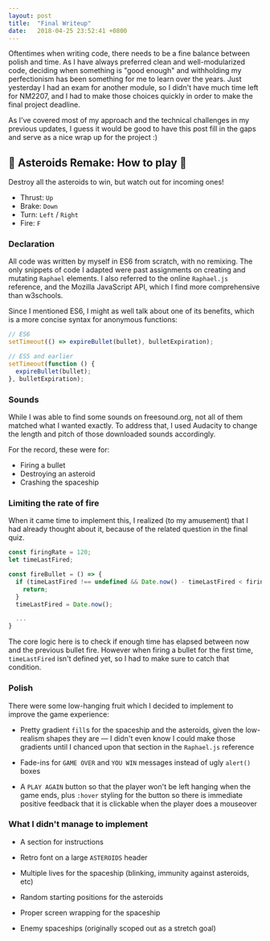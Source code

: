 ```yaml
---
layout: post
title:  "Final Writeup"
date:   2018-04-25 23:52:41 +0800
---
```

Oftentimes when writing code, there needs to be a fine balance between polish and time. As I have always preferred clean and well-modularized code, deciding when something is "good enough" and withholding my perfectionism has been something for me to learn over the years. Just yesterday I had an exam for another module, so I didn't have much time left for NM2207, and I had to make those choices quickly in order to make the final project deadline.

As I've covered most of my approach and the technical challenges in my previous updates, I guess it would be good to have this post fill in the gaps and serve as a nice wrap up for the project :)

## 🚀 Asteroids Remake: How to play 🚀

Destroy all the asteroids to win, but watch out for incoming ones!

- Thrust: `Up`
- Brake: `Down`
- Turn: `Left` / `Right`
- Fire: `F`

### Declaration

All code was written by myself in ES6 from scratch, with no remixing. The only snippets of code I adapted were past assignments on creating and mutating `Raphael` elements. I also referred to the online `Raphael.js` reference, and the Mozilla JavaScript API, which I find more comprehensive than w3schools.

Since I mentioned ES6, I might as well talk about one of its benefits, which is a more concise syntax for anonymous functions:
```javascript
// ES6
setTimeout(() => expireBullet(bullet), bulletExpiration);

// ES5 and earlier
setTimeout(function () {
  expireBullet(bullet);
}, bulletExpiration);
```

### Sounds

While I was able to find some sounds on freesound.org, not all of them matched what I wanted exactly. To address that, I used Audacity to change the length and pitch of those downloaded sounds accordingly.

For the record, these were for:
- Firing a bullet
- Destroying an asteroid
- Crashing the spaceship

### Limiting the rate of fire

When it came time to implement this, I realized (to my amusement) that I had already thought about it, because of the related question in the final quiz.

```javascript
const firingRate = 120;
let timeLastFired;

const fireBullet = () => {
  if (timeLastFired !== undefined && Date.now() - timeLastFired < firingRate) {
    return;
  }
  timeLastFired = Date.now();

  ...
}
```

The core logic here is to check if enough time has elapsed between now and the previous bullet fire. However when firing a bullet for the first time, `timeLastFired` isn't defined yet, so I had to make sure to catch that condition.

### Polish

There were some low-hanging fruit which I decided to implement to improve the game experience:

- Pretty gradient `fill`s for the spaceship and the asteroids, given the low-realism shapes they are — I didn't even know I could make those gradients until I chanced upon that section in the `Raphael.js` reference

- Fade-ins for `GAME OVER` and `YOU WIN` messages instead of ugly `alert()` boxes

- A `PLAY AGAIN` button so that the player won't be left hanging when the game ends, plus `:hover` styling for the button so there is immediate positive feedback that it is clickable when the player does a mouseover

### What I didn't manage to implement

- A section for instructions

- Retro font on a large `ASTEROIDS` header

- Multiple lives for the spaceship (blinking, immunity against asteroids, etc)

- Random starting positions for the asteroids

- Proper screen wrapping for the spaceship

- Enemy spaceships (originally scoped out as a stretch goal)
